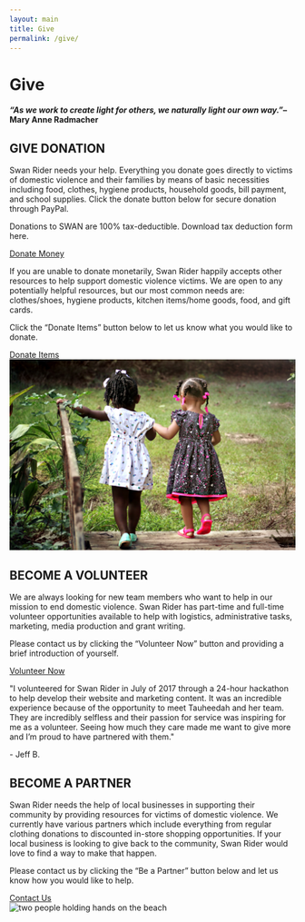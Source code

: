 ```yaml
---
layout: main
title: Give
permalink: /give/
---
```


<div id="give">
	<div class="heading">
		<h1>Give</h1>
	</div>
	<h4 class="quote"><i>“As we work to create light for others, we naturally light our own way.”</i>– Mary Anne Radmacher</h4>
	<div class="give-donation" id="donation_href">
		<div class="text">
			<h2>GIVE DONATION</h2>
			<p>Swan Rider needs your help.  Everything you donate goes directly to victims of domestic violence and their families by means of basic necessities including food, clothes, hygiene products, household goods, bill payment, and school supplies.  Click the donate button below for secure donation through PayPal.</p>
			<p>Donations to SWAN are 100% tax-deductible. Download tax deduction form here.</p>
			<a href="https://www.paypal.com/cgi-bin/webscr?cmd=_s-xclick&hosted_button_id=VPMJS3S47THYL" target="_blank">Donate Money</a>
			<p>If you are unable to donate monetarily, Swan Rider happily accepts other resources to help support domestic violence victims.  We are open to any potentially helpful resources, but our most common needs are: clothes/shoes, hygiene products, kitchen items/home goods, food, and gift cards.</p>
			<p>Click the “Donate Items” button below to let us know what you would like to donate.</p>
			<a href="mailto:swanrider.phx@gmail.com?subject=Item%20Donation&body=Name:%0D%0AItems%20To%20Donate:%0D%0A">Donate Items</a>
		</div>
		<div class="image">
			<img src="/assets/images/give-page/girls.jpg" alt="two little girls holding hands">
		</div>
	</div>
	<div class="volunteer" id="volunteer_href">
		<div class="text">
			<h2>BECOME A VOLUNTEER</h2>
			<p>We are always looking for new team members who want to help in our mission to end domestic violence.  Swan Rider has part-time and full-time volunteer opportunities available to help with logistics, administrative tasks, marketing, media production and grant writing.</p>
			<p>Please contact us by clicking the “Volunteer Now” button and providing a brief introduction of yourself.</p>
			<a href="mailto:swanrider.phx@gmail.com?subject=Volunteer%20Interest&body=Name:%0D%0AInterest:%0D%0ATell%20Us%20About%20Yourself:">Volunteer Now</a>
		</div>
		<div class="quote">
			<p>"I volunteered for Swan Rider in July of 2017 through a 24-hour hackathon to help develop their website and marketing content.  It was an incredible experience because of the opportunity to meet Tauheedah and her team.  They are incredibly selfless and their passion for service was inspiring for me as a volunteer.  Seeing how much they care made me want to give more and I’m proud to have partnered with them."</p>
			<p>- Jeff B.</p>
		</div>
	</div>
	<div class="partner" id="partner_href">
		<div class="text">
			<h2>BECOME A PARTNER</h2>
			<p>Swan Rider needs the help of local businesses in supporting their community by providing resources for victims of domestic violence.  We currently have various partners which include everything from regular clothing donations to discounted in-store shopping opportunities.  If your local business is looking to give back to the community, Swan Rider would love to find a way to make that happen.</p>
			<p>Please contact us by clicking the “Be a Partner” button below and let us know how you would like to help.</p>
			<a href="mailto:swanrider.phx@gmail">Contact Us</a>
		</div>
		<div class="image">
			<img src="/assets/images/give-page/partners.jpg" alt="two people holding hands on the beach">
		</div>
	</div>
</div>
